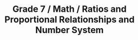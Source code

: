 ---
title: "Grade 7 / Math / Ratios and Proportional Relationships and Number System"
subject: "math"
grade: "7"
area: "rprns"
next_steps:
  - instructions: "With your student, find the length of a car trip in miles and hours and calculate the speed of the car as a unit rate."
  - instructions: "With your student, find the final total price of discounted items. A shirt costs $15 before a 15% discount and 10% sales tax."
  - instructions: "With your student, find the price of a common product and write the price of buying x copies of the product as an equation."
---